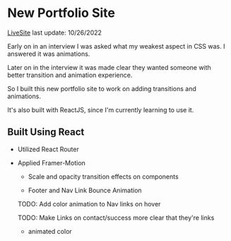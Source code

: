 # New Portfolio Site

[LiveSite](https://audditydev.netlify.app/)
last update: 10/26/2022

Early on in an interview I was asked what my weakest aspect in CSS was.  I answered it was animations.

Later on in the interview it was made clear they wanted someone with better transition and animation experience.

So I built this new portfolio site to work on adding transitions and animations.

It's also built with ReactJS, since I'm currently learning to use it.

## Built Using React
- Utilized React Router

- Applied Framer-Motion
  - Scale and opacity transition effects on components

  - Footer and Nav Link Bounce Animation

  TODO: Add color animation to Nav links on hover

  TODO: Make Links on contact/success more clear that they're links
    - animated color